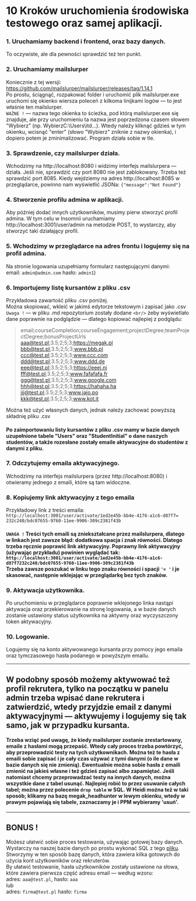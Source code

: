 # 10 Kroków uruchomienia środowiska testowego oraz samej aplikacji.


### 1. Uruchamiamy backend i frontend, oraz bazy danych. 
To oczywiste, ale dla pewności sprawdzić też ten punkt.

### 2. Uruchamiamy mailslurper
Koniecznie z tej wersji: <br/> https://github.com/mailslurper/mailslurper/releases/tag/1.14.1
<br/>
   Po prostu, ściągnąć, rozpakować folder i uruchomić plik mailslurper.exe
   uruchomi się okienko wiersza poleceń z kilkoma linijkami logów — to jest właśnie ten mailslurper.<br/>
   `WAŻNE !` — nazwa tego okienka to ścieżka, pod którą mailslurper.exe się znajduje, ale przy uruchomieniu ta nazwa jest poprzedzona czasem słowem "Wybierz" (np. WybierzC:\Users\itd...). Wtedy należy kliknąć gdzieś w tym okienku, wcisnąć "enter" (słowo "Wybierz" zniknie z nazwy okienka), i dopiero potem je zminimalizować. Program działa sobie w tle.

### 3. Sprawdzenie, czy mailslurper działa. 
Wchodzimy na http://localhost:8080 i widzimy interfejs mailslurpera — działa. Jeśli nie, sprawdzić czy port 8080 nie jest zablokowany. Trzeba też sprawdzić port 8085. Kiedy wejdziemy na adres http://localhost:8085 w przeglądarce, powinno nam wyświetlić JSONa: `{"message":"Not Found"}`

### 4. Stworzenie profilu admina w aplikacji.
Aby później dodać innych użytkowników, musimy pierw stworzyć profil admina. W tym celu w Insomnii uruchamiamy http://localhost:3001/user/admin na metodzie POST, to wystarczy, aby stworzyć taki działający profil.

### 5. Wchodzimy w przeglądarce na adres frontu i logujemy się na profil admina.
Na stronie logowania uzupełniamy formularz następującymi danymi:<br/>
email: `admin@admin.com` hasło: `admin1`)

### 6. Importujemy listę kursantów z pliku .csv
Przykładowa zawartość pliku .csv poniżej.<br/>
Można skopiować, wkleić w jakimś edytorze tekstowym i zapisać jako .csv<br/>
`Uwaga !` — w pliku .md repozytorium zostały dodane `<br/>` żeby wyświetlało dane poprawnie na podglądzie — dlatego kopiować najlepiej z podglądu: <br/>
>email;courseCompletion;courseEngagement;projectDegree;teamProjectDegree;bonusProjectUrls<br/>
aaa@test.pl;3.5;2;5;3;https://megak.pl<br/>
bbb@test.pl;3.5;2;5;3;www.bbb.pl<br/>
ccc@test.pl;3.5;2;5;3;www.ccc.com<br/>
ddd@test.pl;3.5;2;5;3;www.ddd.de<br/>
eee@test.pl;3.5;2;5;3;https://eeej.ni<br/>
fff@test.pl;3.5;2;5;3;www.fafafafa.fr<br/>
ggg@test.pl;3.5;2;5;3;www.google.com<br/>
hhh@test.pl;3.5;2;5;3;https://hahaha.ha<br/>
jjj@test.pl;3.5;2;5;3;www.jajo.po<br/>
kkk@test.pl;3.5;2;5;3;www.kot.it<br/>

Można też użyć własnych danych, jednak należy zachować powyższą składnię pliku .csv 

#### Po zaimportowaniu listy kursantów z pliku .csv mamy w bazie danych uzupełnione tabele "Users" oraz "StudentInitial" o dane naszych studentów, a także rozesłane zostały emaile aktywacyjne do studentów z danymi z pliku.

### 7. Odczytujemy emaila aktywacyjnego.
Wchodzimy na interfejs mailslurpera (przez http://localhost:8080) i otwieramy jednego z emaili, które są tam widoczne.

### 8. Kopiujemy link aktywacyjny z tego emaila
Przykładowy link z treści emaila:<br/> `http://localhost:3001/user/activate/1ed2e45b-bb4e-4176-a1c6-d87f7= 232c240/bdc07655-9760-11ee-9906-309c2381f43b`
#### `UWAGA !` Treści tych emaili są zniekształcane przez mailslurpera, dlatego w linkach jest zawsze błąd: dodatkowa spacja i znak równości. Dlatego trzeba ręcznie poprawić link aktywacyjny. Poprawny link aktywacyjny (używając przykładu) powinien wyglądać tak: <br/> `http://localhost:3001/user/activate/1ed2e45b-bb4e-4176-a1c6-d87f7232c240/bdc07655-9760-11ee-9906-309c2381f43b`<br/> Trzeba zawsze poszukać w linku tego znaku równości i spacji `'= '` i je skasować, następnie wklejając w przeglądarkę bez tych znaków.

### 9. Aktywacja użytkownika.
Po uruchomieniu w przeglądarce poprawnie wklejonego linka nastąpi aktywacja oraz przekierowanie na stronę logowania, a w bazie danych zostanie ustawiony status użytkownika na aktywny oraz wyczyszczony token aktywacyjny.

### 10. Logowanie.
Logujemy się na konto aktywowanego kursanta przy pomocy jego emaila oraz tymczasowego hasła podanego w powyższym emailu.
<hr/>

## W podobny sposób możemy aktywować też profil rekrutera, tylko na początku w panelu admin trzeba wpisać dane rekrutera i zatwierdzić, wtedy przyjdzie email z danymi aktywacyjnymi — aktywujemy i logujemy się tak samo, jak w przypadku kursanta.

#### Trzeba wziąć pod uwagę, że kiedy mailslurper zostanie zrestartowany, emaile z hasłami mogą przepaść. Wtedy cały proces trzeba powtórzyć, aby przeprowadzić testy na tych użytkownikach. Można też te hasła z emaili sobie zapisać i je cały czas używać z tymi danymi (o ile dane w bazie danych się nie zmienią). Ewentualnie można sobie hasła z emaili zmienić na jakieś własne i też gdzieś zapisać albo zapamiętać. Jeśli natomiast chcemy przeprowadzać testy na innych danych, można wszystkie dane z tabel usunąć. Najlepiej robić to przez usuwanie całych tabel; można przez polecenie `drop table` w SQL. W Heidi można też w taki sposób; klikamy na bazę megak_headhunter w lewym okienku, wtedy w prawym pojawiają się tabele, zaznaczamy je i PPM wybieramy 'usuń'.
<hr/>

## BONUS ! 
Możesz ułatwić sobie proces testowania, używając gotowej bazy danych. <br/>
Wystarczy na naszej bazie danych po prostu wykonać SQL z tego [pliku](./repo_utils/example-database.sql). <br/>
Stworzymy w ten sposób bazę danych, która zawiera kilka gotowych do użycia kont użytkowników oraz rekruterów. <br/>
By ułatwić testowanie, hasła użytkowników zostały ustawione na słowa, które zawiera pierwsza część adresu email — według wzoru: <br/> 
adres: `aaa@test.pl`, hasło: `aaa`
<br/>lub<br/>
adres: `firma@test.pl` hasło: `firma`